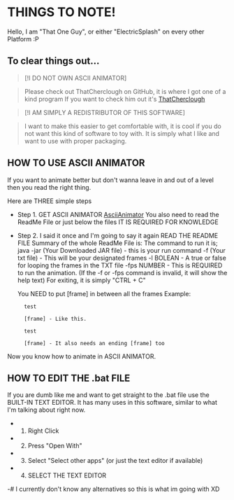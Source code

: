 # THINGS TO NOTE!

Hello, I am "That One Guy", or either "ElectricSplash" on every other
Platform :P

## To clear things out...

> [!I DO NOT OWN ASCII ANIMATOR]

> Please check out ThatCherclough on GitHub, it is where I got one of a kind program
> If you want to check him out it's [ThatCherclough](https://github.com/thatcherclough/AsciiAnimator)

> [!I AM SIMPLY A REDISTRIBUTOR OF THIS SOFTWARE]

> I want to make this easier to get comfortable with, it is cool if you do not
> want this kind of software to toy with. It is simply what I like and want to
> use with proper packaging.

## HOW TO USE ASCII ANIMATOR

If you want to animate better but don't wanna leave in and out of a level
then you read the right thing.

Here are THREE simple steps

- Step 1. GET ASCII ANIMATOR
  [AsciiAnimator](https://github.com/thatcherclough/AsciiAnimator)
    You also need to read the ReadMe File or just below the files
    IT IS REQUIRED FOR KNOWLEDGE
- Step 2. I said it once and I'm going to say it again READ THE README FILE
  Summary of the whole ReadMe File is:
    The command to run it is;
      java -jar (Your Downloaded JAR file) - this is your run command
      -f (Your txt file) - This will be your designated frames
      -l BOLEAN - A true or false for looping the frames in the TXT file
      -fps NUMBER - This is REQUIRED to run the animation.
      (If the -f or -fps command is invalid, it will show the help text)
    For exiting, it is simply "CTRL + C"
    
    You NEED to put [frame] in between all the frames
      Example:

        test

        [frame] - Like this.

        test

        [frame] - It also needs an ending [frame] too

Now you know how to animate in ASCII ANIMATOR.

## HOW TO EDIT THE .bat FILE

If you are dumb like me and want to get straight to the .bat file
use the BUILT-IN TEXT EDITOR. It has many uses in this software,
similar to what I'm talking about right now.

- 1. Right Click
- 2. Press "Open With"
- 3. Select "Select other apps" (or just the text editor if available)
- 4. SELECT THE TEXT EDITOR

-# I currently don't know any alternatives so this is what im going with XD